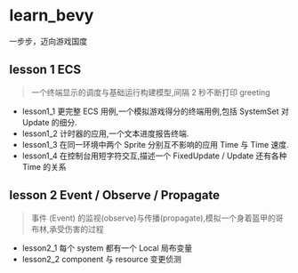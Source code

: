 # learn_bevy
一步步，迈向游戏国度

## lesson 1 ECS 

> 一个终端显示的调度与基础运行构建模型,间隔 2 秒不断打印 greeting

- lesson1_1 更完整 ECS 用例,一个模拟游戏得分的终端用例,包括 SystemSet 对 Update 的细分.
- lesson1_2 计时器的应用,一个文本进度报告终端. 
- lesson1_3 在同一环境中两个 Sprite 分别互不影响的应用 Time<Real> 与 Time<Virtual> 速度.
- lesson1_4 在控制台用短字符交互,描述一个 FixedUpdate / Update 还有各种 Time 的关系
  
  
## lesson 2 Event / Observe / Propagate

> 事件 (Event) 的监视(observe)与传播(propagate),模拟一个身着盔甲的哥布林,承受伤害的过程

- lesson2_1 每个 system 都有一个 Local<T> 局布变量
- lesson2_2 component 与 resource 变更侦测


